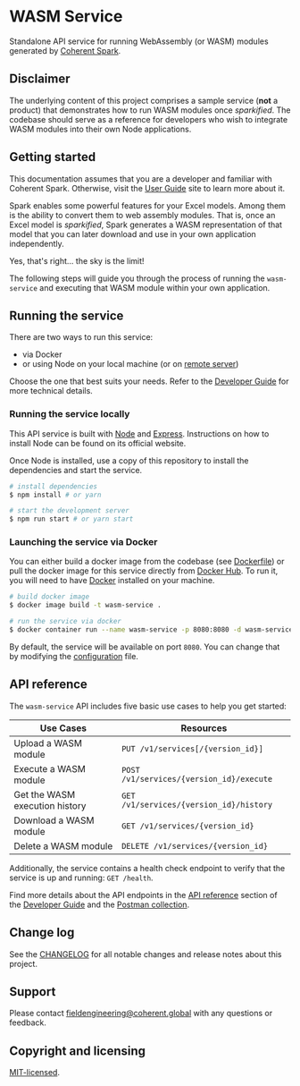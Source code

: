 # WASM Service

Standalone API service for running WebAssembly (or WASM) modules generated by
[Coherent Spark][coherent-site].

## Disclaimer

The underlying content of this project comprises a sample service (**not** a
product) that demonstrates how to run WASM modules once _sparkified_. The codebase
should serve as a reference for developers who wish to integrate WASM modules into
their own Node applications.

## Getting started

This documentation assumes that you are a developer and familiar with Coherent
Spark. Otherwise, visit the [User Guide][user-guide] site to learn more about it.

Spark enables some powerful features for your Excel models. Among them is the
ability to convert them to web assembly modules. That is, once an Excel model
is _sparkified_, Spark generates a WASM representation of that model that you can
later download and use in your own application independently.

Yes, that's right... the sky is the limit!

The following steps will guide you through the process of running the `wasm-service`
and executing that WASM module within your own application.

## Running the service

There are two ways to run this service:

- via Docker
- or using Node on your local machine (or on [remote server](docs/DEPLOYMENT.md))

Choose the one that best suits your needs. Refer to the [Developer Guide](docs/DEVELOPER.md)
for more technical details.

### Running the service locally

This API service is built with [Node](https://nodejs.org) and [Express][expressjs].
Instructions on how to install Node can be found on its official website.

Once Node is installed, use a copy of this repository to install the dependencies
and start the service.

```bash
# install dependencies
$ npm install # or yarn

# start the development server
$ npm run start # or yarn start
```

### Launching the service via Docker

You can either build a docker image from the codebase (see [Dockerfile](Dockerfile))
or pull the docker image for this service directly from [Docker Hub][docker-hub].
To run it, you will need to have [Docker](https://www.docker.com/) installed on
your machine.

```bash
# build docker image
$ docker image build -t wasm-service .

# run the service via docker
$ docker container run --name wasm-service -p 8080:8080 -d wasm-service
```

By default, the service will be available on port `8080`. You can change that
by modifying the [configuration](.config/default.yml) file.

## API reference

The `wasm-service` API includes five basic use cases to help you get started:

| Use Cases                      | Resources                                |
| ------------------------------ | ---------------------------------------- |
| Upload a WASM module           | `PUT /v1/services[/{version_id}]`        |
| Execute a WASM module          | `POST /v1/services/{version_id}/execute` |
| Get the WASM execution history | `GET /v1/services/{version_id}/history`  |
| Download a WASM module         | `GET /v1/services/{version_id}`          |
| Delete a WASM module           | `DELETE /v1/services/{version_id}`       |

Additionally, the service contains a health check endpoint to verify that the
service is up and running: `GET /health`.

Find more details about the API endpoints in the [API reference](docs/DEVELOPER.md#api-reference)
section of the [Developer Guide](docs/DEVELOPER.md) and the
[Postman collection](docs/postman-collection.json).

## Change log

See the [CHANGELOG](CHANGELOG.md) for all notable changes and release notes about
this project.

## Support

Please contact <fieldengineering@coherent.global> with any questions or feedback.

## Copyright and licensing

[MIT-licensed](LICENSE).

<!-- References -->

[coherent-site]: https://www.coherent.global
[user-guide]: https://docs.coherent.global/
[expressjs]: https://expressjs.com/en/starter/hello-world.html
[docker-hub]: https://hub.docker.com/r/ralflorent/wasm-service
